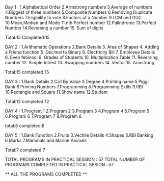 Day 1 :
1.Alphabetical Order
2.Armstrong numbers
3.Average of numbers
4.Biggest of three numbers
5.Composite Numbers
6.Removing Duplicate Numbers
7.Eligibility to vote 
8.Factors of a Number
9.LCM and GDC
10.Mean,Median and Mode
11.nth Perfect number
12.Palindrome
13.Perfect Number
14.Reversing a number
15. Sum of digits

Total:15
Completed:15


DAY 2 :
1.Arithematic Operations
2.Bank Details
3. Area of Shapes
4. Adding a Friend function
5. Decimal to Binary
6. Electricity Bill
7. Employee Details
8. Even febinoci
9. Grades of Students
10. Multiplication Table
11. Reversing number
12. Simple Intrest
13. Swapping numbers 
14. Vector
15. Armstrong

Total:15
completed:15

DAY 3 :
1.Bank Details
2.Call By Value
3.Degree
4.Printing name
5.Piggi Bank
6.Printing Numbers
7.Programming
8.Programming Skills
9.RBI
10.Rectangle and Square
11.Show name
12.Student

Total:12
completed:12

DAY 4 :
1.Program 1
2.Program 2
3.Program 3
4.Program 4
5.Program 5
6.Program 6
7.Program 7
8.Program 8

total:8
completed:8

DAY 5 :
1.Bank Function
2.Fruits
3.Vechile Details 
4.Shapes
5.RBI Banking
6.Marks
7.Mammals and Marine Animals

Total:7
completed:7


TOTAL PROGRAMS IN PRACTICAL SESSION : 57
TOTAL NUMBER OF PROGRAMS COMPLETED IN PRACTICAL SESION : 57

** ALL THE PROGRAMS COMPLETED **
